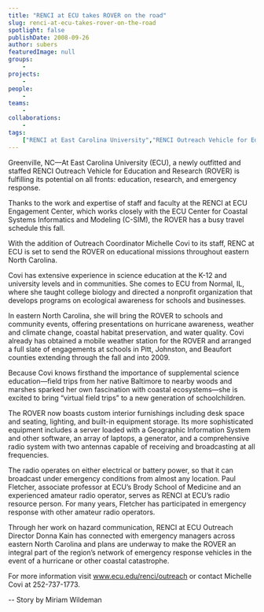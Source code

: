 ```yaml
---
title: "RENCI at ECU takes ROVER on the road"
slug: renci-at-ecu-takes-rover-on-the-road
spotlight: false
publishDate: 2008-09-26
author: subers
featuredImage: null
groups:
    - 
projects:
    - 
people:
    - 
teams: 
    - 
collaborations:
    - 
tags:
    ["RENCI at East Carolina University","RENCI Outreach Vehicle for Education and Research (ROVER)"]
---
```

Greenville, NC—At East Carolina University (ECU), a newly outfitted and staffed RENCI Outreach Vehicle for Education and Research (ROVER) is fulfilling its potential on all fronts: education, research, and emergency response. <!--more-->

Thanks to the work and expertise of staff and faculty at the RENCI at ECU Engagement Center, which works closely with the ECU Center for Coastal Systems Informatics and Modeling (C-SIM), the ROVER has a busy travel schedule this fall.

With the addition of Outreach Coordinator Michelle Covi to its staff, RENC at ECU is set to send the ROVER on educational missions throughout eastern North Carolina.

Covi has extensive experience in science education at the K-12 and university levels and in communities. She comes to ECU from Normal, IL, where she taught college biology and directed a nonprofit organization that develops programs on ecological awareness for schools and businesses.

In eastern North Carolina, she will bring the ROVER to schools and community events, offering presentations on hurricane awareness, weather and climate change, coastal habitat preservation, and water quality. Covi already has obtained a mobile weather station for the ROVER and arranged a full slate of engagements at schools in Pitt, Johnston, and Beaufort counties extending through the fall and into 2009.

Because Covi knows firsthand the importance of supplemental science education—field trips from her native Baltimore to nearby woods and marshes sparked her own fascination with coastal ecosystems—she is excited to bring “virtual field trips” to a new generation of schoolchildren.

The ROVER now boasts custom interior furnishings including desk space and seating, lighting, and built-in equipment storage. Its more sophisticated equipment includes a server loaded with a Geographic Information System and other software, an array of laptops, a generator, and a comprehensive radio system with two antennas capable of receiving and broadcasting at all frequencies.

The radio operates on either electrical or battery power, so that it can broadcast under emergency conditions from almost any location. Paul Fletcher, associate professor at ECU’s Brody School of Medicine and an experienced amateur radio operator, serves as RENCI at ECU’s radio resource person. For many years, Fletcher has participated in emergency response with other amateur radio operators.

Through her work on hazard communication, RENCI at ECU Outreach Director Donna Kain has connected with emergency managers across eastern North Carolina and plans are underway to make the ROVER an integral part of the region’s network of emergency response vehicles in the event of a hurricane or other coastal catastrophe.

For more information visit <a href="http://www.ecu.edu/renci/outreach" target="_blank">www.ecu.edu/renci/outreach</a> or contact Michelle Covi at 252-737-1773.

-- Story by Miriam Wildeman
